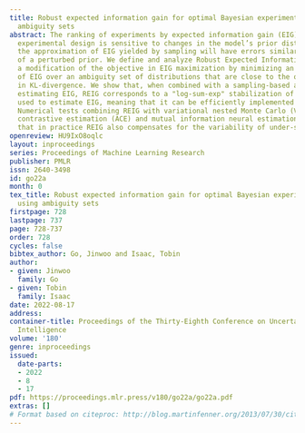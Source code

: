 ```yaml
---
title: Robust expected information gain for optimal Bayesian experimental design using
  ambiguity sets
abstract: The ranking of experiments by expected information gain (EIG) in Bayesian
  experimental design is sensitive to changes in the model’s prior distribution, and
  the approximation of EIG yielded by sampling will have errors similar to the use
  of a perturbed prior. We define and analyze Robust Expected Information Gain(REIG),
  a modification of the objective in EIG maximization by minimizing an affine relaxation
  of EIG over an ambiguity set of distributions that are close to the original prior
  in KL-divergence. We show that, when combined with a sampling-based approach to
  estimating EIG, REIG corresponds to a "log-sum-exp" stabilization of the samples
  used to estimate EIG, meaning that it can be efficiently implemented in practice.
  Numerical tests combining REIG with variational nested Monte Carlo (VNMC), adaptive
  contrastive estimation (ACE) and mutual information neural estimation (MINE) suggest
  that in practice REIG also compensates for the variability of under-sampled estimators.
openreview: HU9IxO8oqlc
layout: inproceedings
series: Proceedings of Machine Learning Research
publisher: PMLR
issn: 2640-3498
id: go22a
month: 0
tex_title: Robust expected information gain for optimal Bayesian experimental design
  using ambiguity sets
firstpage: 728
lastpage: 737
page: 728-737
order: 728
cycles: false
bibtex_author: Go, Jinwoo and Isaac, Tobin
author:
- given: Jinwoo
  family: Go
- given: Tobin
  family: Isaac
date: 2022-08-17
address:
container-title: Proceedings of the Thirty-Eighth Conference on Uncertainty in Artificial
  Intelligence
volume: '180'
genre: inproceedings
issued:
  date-parts:
  - 2022
  - 8
  - 17
pdf: https://proceedings.mlr.press/v180/go22a/go22a.pdf
extras: []
# Format based on citeproc: http://blog.martinfenner.org/2013/07/30/citeproc-yaml-for-bibliographies/
---
```


